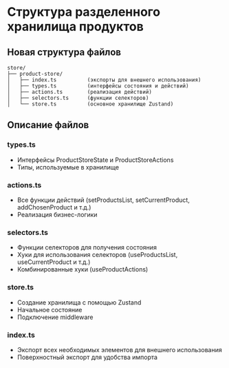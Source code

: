 # Структура разделенного хранилища продуктов

## Новая структура файлов

```
store/
├── product-store/
│   ├── index.ts          (экспорты для внешнего использования)
│   ├── types.ts          (интерфейсы состояния и действий)
│   ├── actions.ts        (реализация действий)
│   ├── selectors.ts      (функции селекторов)
│   └── store.ts          (основное хранилище Zustand)
```

## Описание файлов

### types.ts

- Интерфейсы ProductStoreState и ProductStoreActions
- Типы, используемые в хранилище

### actions.ts

- Все функции действий (setProductsList, setCurrentProduct, addChosenProduct и т.д.)
- Реализация бизнес-логики

### selectors.ts

- Функции селекторов для получения состояния
- Хуки для использования селекторов (useProductsList, useCurrentProduct и т.д.)
- Комбинированные хуки (useProductActions)

### store.ts

- Создание хранилища с помощью Zustand
- Начальное состояние
- Подключение middleware

### index.ts

- Экспорт всех необходимых элементов для внешнего использования
- Поверхностный экспорт для удобства импорта
